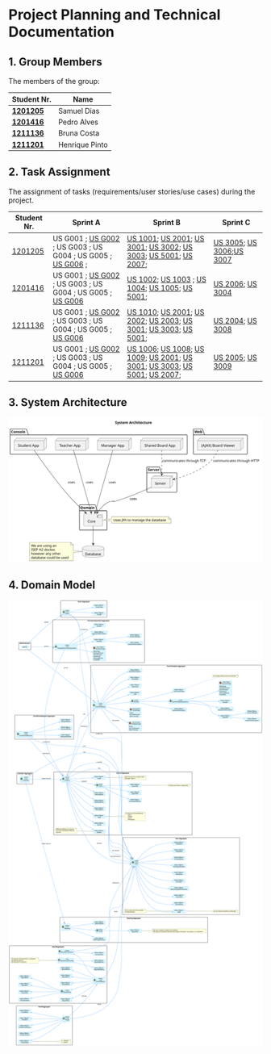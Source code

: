 # Project Planning and Technical Documentation

## 1. Group Members

The members of the group:

| Student Nr.	                     | Name	          |
|----------------------------------|----------------|
| **[1201205](1201205/readme.md)** | Samuel Dias    |
| **[1201416](1201416/readme.md)** | Pedro Alves    |
| **[1211136](1211136/readme.md)** | Bruna Costa    |
| **[1211201](1211201/readme.md)** | Henrique Pinto |


## 2. Task Assignment

The assignment of tasks (requirements/user stories/use cases) during the project.

| Student Nr.	                   | Sprint A                                                                                                                    | Sprint B                                                                                                                                                                                                                                                                                                                                           | Sprint C                                                                                                                 |
|--------------------------------|-----------------------------------------------------------------------------------------------------------------------------|----------------------------------------------------------------------------------------------------------------------------------------------------------------------------------------------------------------------------------------------------------------------------------------------------------------------------------------------------|--------------------------------------------------------------------------------------------------------------------------|
| [1201205](1201205/readme.md)  | US G001 ; [US G002](SPRINT%20A/US_G002/readme.md) ; US G003 ; US G004 ; US G005 ; [US G006](SPRINT%20A/US_G006/readme.md) ; | [US 1001](SPRINT%20B/US_1001/readme.md); [US 2001](SPRINT%20B/US_2001/readme.md); [US 3001](SPRINT%20B/US_3001/readme.md); [US 3002](SPRINT%20B/US_3002/readme.md); [US 3003](SPRINT%20B/US_3003/readme.md);  [US 5001](SPRINT%20B/US_5001/US5001_Group8.pptx); [US 2007](SPRINT%20B/US_2007/readme.md);                                           | [US 3005](SPRINT%20C/US_3005/readme.md); [US 3006](SPRINT%20C/US_3006/readme.md);[US 3007](SPRINT%20B/US_3007/readme.md) |          |
| [1201416](1201416/readme.md)   | US G001 ; [US G002](SPRINT%20A/US_G002/readme.md) ; US G003 ; US G004 ; US G005 ; [US G006](SPRINT%20A/US_G006/readme.md)   | [US 1002](SPRINT%20B/US_1002/readme.md); [US 1003](SPRINT%20B/US_1003/readme.md) ; [US 1004](SPRINT%20B/US_1004/readme.md); [US 1005](SPRINT%20B/US_1005/readme.md);  [US 5001](SPRINT%20B/US_5001/US5001_Group8.pptx);                                                                                                                            | [US 2006](SPRINT%20C/US_2006/readme.md); [US 3004](SPRINT%20C/US_3004/readme.md)                                         |
| [1211136](1211136/readme.md)   | US G001 ; [US G002](SPRINT%20A/US_G002/readme.md) ; US G003 ; US G004 ; US G005 ; [US G006](SPRINT%20A/US_G006/readme.md)   | [US 1010](SPRINT%20B/US_1010/readme.md); [US 2001](SPRINT%20B/US_2001/readme.md); [US 2002](SPRINT%20B/US_2002/readme.md); [US 2003](SPRINT%20B/US_2003/readme.md); [US 3001](SPRINT%20B/US_3001/readme.md); [US 3003](SPRINT%20B/US_3003/readme.md); [US 5001](SPRINT%20B/US_5001/US5001_Group8.pptx);                                            | [US 2004](SPRINT%20C/US_2004/readme.md); [US 3008](SPRINT%20C/US_3008/readme.md)                                         |
| [1211201](1211201/readme.md)   | US G001 ; [US G002](SPRINT%20A/US_G002/readme.md) ; US G003 ; US G004 ; US G005 ; [US G006](SPRINT%20A/US_G006/readme.md)   | [US 1006](SPRINT%20B/US_1006/readme.md); [US 1008](SPRINT%20B/US_1008/readme.md); [US 1009](SPRINT%20B/US_1009/readme.md);  [US 2001](SPRINT%20B/US_2001/readme.md); [US 3001](SPRINT%20B/US_3001/readme.md); [US 3003](SPRINT%20B/US_3003/readme.md); [US 5001](SPRINT%20B/US_5001/US5001_Group8.pptx); [US 2007](SPRINT%20B/US_2007/readme.md);  | [US 2005](SPRINT%20C/US_2005/readme.md); [US 3009](SPRINT%20C/US_3009/readme.md)                                         |

## 3. System Architecture

![System Architecture](architecture.svg)

## 4. Domain Model

![Domain Model](DomainModel.svg)